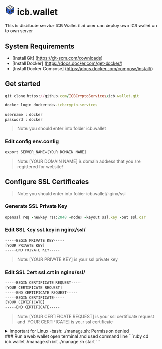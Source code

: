 

# ![alt text](https://github.com/ICBCryptoServices/icb.wallet/blob/main/ICB-Logo.png?raw=true) icb.wallet
This is distribute service ICB Wallet that user can deploy own ICB wallet on to own server


## System Requirements
  - [Install Git] (https://git-scm.com/downloads)
  - [Install Docker] (https://docs.docker.com/get-docker/)
  - [Install Docker Compose] (https://docs.docker.com/compose/install/)
  
  
## Get started
```ruby
git clone https://github.com/ICBCryptoServices/icb.wallet.git
```
```ruby
docker login docker-dev.icbcrypto.services
```
```
username : docker
password : docker
```

> Note: you should enter into folder icb.wallet


### Edit config env.config
  ```
export SERVER_NAME=[YOUR DOMAIN NAME]
```
> Note: [YOUR DOMAIN NAME] is domain address that you are registered for website!

## Configure SSL Certificates

> Note: you should enter into folder icb.wallet/nginx/ssl

### Generate SSL Private Key
  ```ruby
openssl req -newkey rsa:2048 -nodes -keyout ssl.key -out ssl.csr

```
### Edit SSL Key ssl.key in nginx/ssl/
  ```
-----BEGIN PRIVATE KEY-----
[YOUR PRIVATE KEY] 
-----END PRIVATE KEY-----
```
> Note: [YOUR PRIVATE KEY] is your ssl private key

### Edit SSL Cert ssl.crt in nginx/ssl/
  ```
-----BEGIN CERTIFICATE REQUEST-----
[YOUR CERTIFICATE REQUEST]
-----END CERTIFICATE REQUEST-----
-----BEGIN CERTIFICATE-----
[YOUR CERTIFICATE]
-----END CERTIFICATE-----
```
> Note: [YOUR CERTIFICATE REQUEST] is your ssl certificate request and [YOUR CERTIFICATE] is your ssl certificate



<details><summary>Important for Linux -bash: ./manage.sh: Permission denied</summary>
<p>

> Note: ** if you are using linux you should access to manage.ssh **


```
chmod u=rwx,g=r,o=r manage.sh
```

</p>
</details>
### Run a web wallet
open terminal and used command line
  ```ruby
cd icb.wallet
./manage.sh init
./manage.sh start
```


